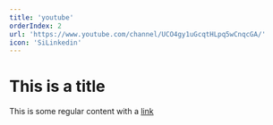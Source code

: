 ```yaml
---
title: 'youtube'
orderIndex: 2
url: 'https://www.youtube.com/channel/UCO4gy1uGcqtHLpq5wCnqcGA/'
icon: 'SiLinkedin'
---
```


# This is a title

This is some regular content with a [link](https://google.com)
